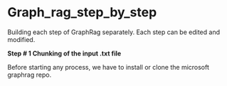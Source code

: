 # Graph_rag_step_by_step
Building each step of GraphRag separately. Each step can be edited and modified.

**Step # 1
Chunking of the input .txt file**

Before starting any process, we have to install or clone the microsoft graphrag repo.

